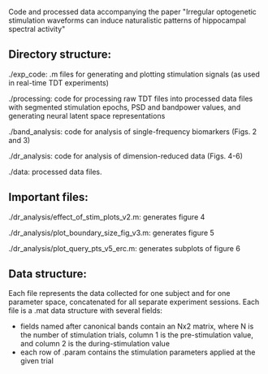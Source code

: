 Code and processed data accompanying the paper "Irregular optogenetic stimulation waveforms can induce naturalistic patterns of hippocampal spectral activity"

## Directory structure:

./exp_code: .m files for generating and plotting stimulation signals (as used in real-time TDT experiments)

./processing: code for processing raw TDT files into processed data files with segmented stimulation epochs, PSD and bandpower values, and generating neural latent space representations

./band_analysis: code for analysis of single-frequency biomarkers (Figs. 2 and 3)

./dr_analysis: code for analysis of dimension-reduced data (Figs. 4-6)

./data: processed data files.

## Important files:

./dr_analysis/effect_of_stim_plots_v2.m: generates figure 4

./dr_analysis/plot_boundary_size_fig_v3.m: generates figure 5

./dr_analysis/plot_query_pts_v5_erc.m: generates subplots of figure 6


## Data structure:

Each file represents the data collected for one subject and for one parameter space, concatenated for all separate experiment sessions. Each file is a .mat data structure with several fields:
- fields named after canonical bands contain an Nx2 matrix, where N is the number of stimulation trials, column 1 is the pre-stimulation value, and column 2 is the during-stimulation value
- each row of .param contains the stimulation parameters applied at the given trial
